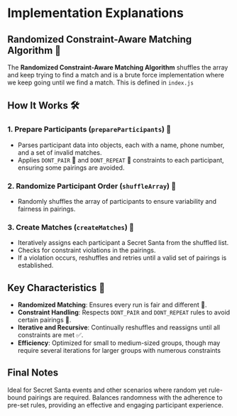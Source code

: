 # Implementation Explanations

## Randomized Constraint-Aware Matching Algorithm 🌟

The **Randomized Constraint-Aware Matching Algorithm** shuffles the array and keep trying to find a match and is a brute force implementation where we keep going until we find a match. This is defined in `index.js`

## How It Works 🛠️

### 1. Prepare Participants (`prepareParticipants`) 👥
- Parses participant data into objects, each with a name, phone number, and a set of invalid matches.
- Applies `DONT_PAIR` 🚫 and `DONT_REPEAT` 🔄 constraints to each participant, ensuring some pairings are avoided.

### 2. Randomize Participant Order (`shuffleArray`) 🎲
- Randomly shuffles the array of participants to ensure variability and fairness in pairings.

### 3. Create Matches (`createMatches`) 💑
- Iteratively assigns each participant a Secret Santa from the shuffled list.
- Checks for constraint violations in the pairings.
- If a violation occurs, reshuffles and retries until a valid set of pairings is established.

## Key Characteristics 🔑

- **Randomized Matching**: Ensures every run is fair and different 🔄.
- **Constraint Handling**: Respects `DONT_PAIR` and `DONT_REPEAT` rules to avoid certain pairings 🚫.
- **Iterative and Recursive**: Continually reshuffles and reassigns until all constraints are met ✅.
- **Efficiency**: Optimized for small to medium-sized groups, though may require several iterations for larger groups with numerous constraints

## Final Notes
Ideal for Secret Santa events and other scenarios where random yet rule-bound pairings are required. Balances randomness with the adherence to pre-set rules, providing an effective and engaging participant experience.